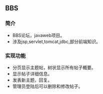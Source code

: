 ## BBS ##
### 简介 ###
- BBS论坛，javaweb项目。
- 涉及jsp,servlet,tomcat,jdbc,部分前端知识。
### 实现功能 ###
- 分页显示主题帖，树状显示所有帖子概要。
- 显示帖子详细信息。
- 发表新主题，回复。
- 管理员登陆后可以删除和修改帖子。

